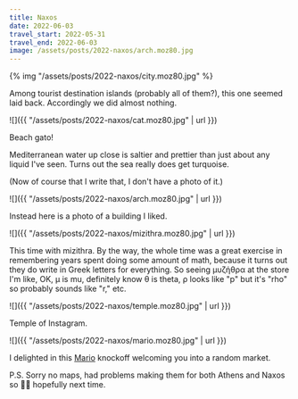 ```yaml
---
title: Naxos
date: 2022-06-03
travel_start: 2022-05-31
travel_end: 2022-06-03
image: /assets/posts/2022-naxos/arch.moz80.jpg
---
```


{% img "/assets/posts/2022-naxos/city.moz80.jpg" %}

Among tourist destination islands (probably all of them?), this one seemed laid back. Accordingly we did almost nothing.

![]({{ "/assets/posts/2022-naxos/cat.moz80.jpg" | url }})

<p class="figcaption">
Beach gato!
</p>


Mediterranean water up close is saltier and prettier than just about any liquid I've seen. Turns out the sea really does get turquoise.

(Now of course that I write that, I don't have a photo of it.)

![]({{ "/assets/posts/2022-naxos/arch.moz80.jpg" | url }})

<p class="figcaption">
Instead here is a photo of a building I liked.
</p>

![]({{ "/assets/posts/2022-naxos/mizithra.moz80.jpg" | url }})


<p class="figcaption">
This time with mizithra. By the way, the whole time was a great exercise in remembering years spent doing some amount of math, because it turns out they do write in Greek letters for everything. So seeing μυζήθρα at the store I'm like, OK, μ is mu, definitely know θ is theta, ρ looks like "p" but it's "rho" so probably sounds like "r," etc.
</p>


![]({{ "/assets/posts/2022-naxos/temple.moz80.jpg" | url }})

<p class="figcaption">
Temple of Instagram.
</p>

![]({{ "/assets/posts/2022-naxos/mario.moz80.jpg" | url }})

<p class="figcaption">
I delighted in this <a href="https://characterprofile.fandom.com/wiki/Mario?file=Mario.png">Mario</a> knockoff welcoming you into a random market.
</p>

P.S. Sorry no maps, had problems making them for both Athens and Naxos so 🤷‍♂️ hopefully next time.
